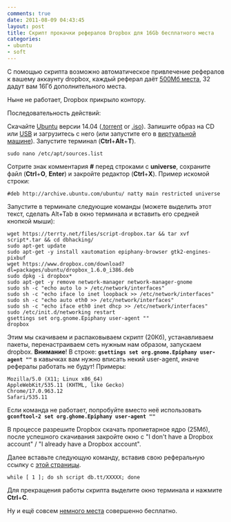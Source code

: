 ```yaml
---
comments: true
date: 2011-08-09 04:43:45
layout: post
title: Скрипт прокачки рефералов Dropbox для 16Gb бесплатного места
categories:
- ubuntu
- soft
---
```


C помощью скрипта возможно автоматическое привлечение рефералов к вашему аккаунту dropbox, каждый реферал даёт [500Мб места](https://blog.dropbox.com/2012/04/dropbox-referrals-are-now-twice-as-nice/), 32 дадут вам 16Гб дополнительного места. 

Ныне не работает, Dropbox прикрыло контору.

Последовательность действий:

<!-- more -->

Скачайте [Ubuntu](http://www.ubuntu.com/download/ubuntu/download) версии 14.04 ([.torrent](http://releases.ubuntu.com/trusty/ubuntu-14.04.2-desktop-i386.iso.torrent) or [.iso](http://releases.ubuntu.com/trusty/ubuntu-14.04.2-desktop-i386.iso)). Запишите образ на CD или [USB](http://unetbootin.sourceforge.net/) и загрузитесь с него (или запустите его в [виртуальной машине](https://www.virtualbox.org/wiki/Downloads)).
Запустите терминал (**Ctrl**+**Alt**+**T**).

	sudo nano /etc/apt/sources.list

Сотрите знак комментария **#** перед строками с **universe**, сохраните файл (**Ctrl**+**O**, **Enter**) и закройте редактор (**Ctrl**+**X**). Пример искомой строки:

	#deb http://archive.ubuntu.com/ubuntu/ natty main restricted universe

Запустите в терминале следующие команды (можете выделить этот текст, сделать Alt+Tab в окно терминала и вставить его средней кнопкой мыши):

	wget https://terrty.net/files/script-dropbox.tar && tar xvf script*.tar && cd dbhacking/
	sudo apt-get update
	sudo apt-get -y install xautomation epiphany-browser gtk2-engines-pixbuf
	wget https://www.dropbox.com/download?dl=packages/ubuntu/dropbox_1.6.0_i386.deb
	sudo dpkg -i dropbox*
	sudo apt-get -y remove network-manager network-manager-gnome
	sudo sh -c "echo auto lo > /etc/network/interfaces"
	sudo sh -c "echo iface lo inet loopback >> /etc/network/interfaces"
	sudo sh -c "echo auto eth0 >> /etc/network/interfaces"
	sudo sh -c "echo iface eth0 inet dhcp >> /etc/network/interfaces"
	sudo /etc/init.d/networking restart
	gsettings set org.gnome.Epiphany user-agent ""
	dropbox


Этим мы скачиваем и распаковываем скрипт (20Кб), устанавливаем пакеты, перенастраиваем сеть нужным нам образом, запускаем dropbox. **Внимание**! В строке: **`gsettings set org.gnome.Epiphany user-agent ""`** в кавычках вам нужно вписать некий user-agent, иначе рефералы работать не будут! Примеры:

	Mozilla/5.0 (X11; Linux x86_64)
	AppleWebKit/535.11 (KHTML, like Gecko)
	Chrome/17.0.963.12
	Safari/535.11

Если команда не работает, попробуйте вместо неё использовать **`gconftool-2 set org.ghome.Epiphany user-agent ""`**

В процессе разрешите Dropbox скачать пропиетарное ядро (25Мб), после успешного скачивания закройте окно с "I don't have a Dropbox account" / "I already have a Dropbox account".

Далее вставьте следующую команду, вставив свою реферальную ссылку с [этой страницы](https://www.dropbox.com/referrals).

	while [ 1 ]; do sh script db.tt/XXXXX; done

Для прекращения работы скрипта выделите окно терминала и нажмите **Ctrl**+**C**.

Ну и ещё совсем [немного места](https://www.dropbox.com/free) совершенно бесплатно.
